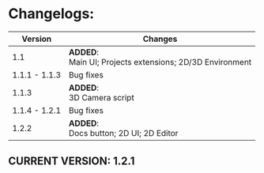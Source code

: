 # Changelogs:
Version | Changes
------------ | -------------
1.1 | **ADDED**: <br> Main UI; Projects extensions; 2D/3D Environment
1.1.1 - 1.1.3 | Bug fixes
1.1.3 | **ADDED**: <br> 3D Camera script
1.1.4 - 1.2.1 | Bug fixes
1.2.2 | **ADDED**: <br> Docs button; 2D UI; 2D Editor

## CURRENT VERSION: 1.2.1
